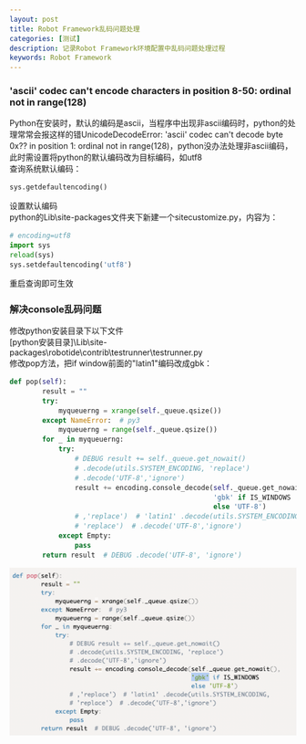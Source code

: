 ```yaml
---
layout: post
title: Robot Framework乱码问题处理
categories: [测试]
description: 记录Robot Framework环境配置中乱码问题处理过程
keywords: Robot Framework
---
```


### 'ascii' codec can't encode characters in position 8-50: ordinal not in range(128)

Python在安装时，默认的编码是ascii，当程序中出现非ascii编码时，python的处理常常会报这样的错UnicodeDecodeError: 'ascii' codec can't decode byte 0x?? in position 1: ordinal not in range(128)，python没办法处理非ascii编码，此时需设置将python的默认编码改为目标编码，如utf8<br>
查询系统默认编码：

```python
sys.getdefaultencoding()  
```

设置默认编码<br>
python的Lib\site-packages文件夹下新建一个sitecustomize.py，内容为：

```python
# encoding=utf8
import sys
reload(sys)
sys.setdefaultencoding('utf8')
```

重启查询即可生效

### 解决console乱码问题

修改python安装目录下以下文件<br>
[python安装目录]\Lib\site-packages\robotide\contrib\testrunner\testrunner.py<br>
修改pop方法，把if window前面的"latin1"编码改成gbk：

```python
def pop(self):
        result = ""
        try:
            myqueuerng = xrange(self._queue.qsize())
        except NameError:  # py3
            myqueuerng = range(self._queue.qsize())
        for _ in myqueuerng:
            try:
                # DEBUG result += self._queue.get_nowait()
                # .decode(utils.SYSTEM_ENCODING, 'replace')
                # .decode('UTF-8','ignore')
                result += encoding.console_decode(self._queue.get_nowait(),
                                                  'gbk' if IS_WINDOWS
                                                  else 'UTF-8')
                # ,'replace')  # 'latin1' .decode(utils.SYSTEM_ENCODING,
                # 'replace')  # .decode('UTF-8','ignore')
            except Empty:
                pass
        return result  # DEBUG .decode('UTF-8', 'ignore')
```

![修改结果](/images/posts/test/rf_encode.png "testrunner.py修改结果")

